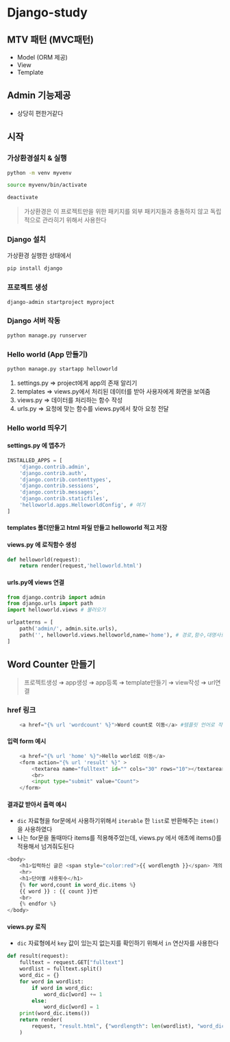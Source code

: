 # Django-study

## MTV 패턴 (MVC패턴)

- Model (ORM 제공)
- View
- Template

## Admin 기능제공

- 상당히 편한거같다

## 시작

### 가상환경설치 & 실행

```bash
python -m venv myvenv
```

```bash
source myvenv/bin/activate
```

```bash
deactivate
```

> 가상환경은 이 프로젝트만을 위한 패키지를 외부 패키지들과 충돌하지 않고 독립적으로 관라히기 위해서 사용한다

### Django 설치

가상환경 실행한 상태에서

```bash
pip install django
```

### 프로젝트 생성

```bash
django-admin startproject myproject
```

### Django 서버 작동

```bash
python manage.py runserver
```

### Hello world (App 만들기)

```bash
python manage.py startapp helloworld
```

1. settings.py ⇒ project에게 app의 존재 알리기
2. templates ⇒ views.py에서 처리된 데이터를 받아 사용자에게 화면을 보여줌
3. views.py ⇒ 데이터를 처리하는 함수 작성
4. urls.py ⇒ 요청에 맞는 함수를 views.py에서 찾아 요청 전달

### Hello world 띄우기

#### settings.py 에 앱추가

```python
INSTALLED_APPS = [
    'django.contrib.admin',
    'django.contrib.auth',
    'django.contrib.contenttypes',
    'django.contrib.sessions',
    'django.contrib.messages',
    'django.contrib.staticfiles',
    'helloworld.apps.HelloworldConfig', # 여기
]
```

#### templates 폴더만들고 html 파일 만들고 helloworld 적고 저장

#### views.py 에 로직함수 생성

```python
def helloworld(request):
    return render(request,'helloworld.html')
```

#### urls.py에 views 연결

```python
from django.contrib import admin
from django.urls import path
import helloworld.views # 불러오기

urlpatterns = [
    path('admin/', admin.site.urls),
    path('', helloworld.views.helloworld,name='home'), # 경로,함수,대명사로 쓸 이름
]

```

## Word Counter 만들기

> 프로젝트생성 ➔ app생성 ➔ app등록 ➔ template만들기 ➔ view작성 ➔ url연결

### href 링크

```python
    <a href="{% url 'wordcount' %}">Word count로 이동</a> #템플릿 언어로 작성해주어야 우리가 사용했던 name= 을 사용할 수 있음
```

#### 입력 form 예시

```python
    <a href="{% url 'home' %}">Hello world로 이동</a>
    <form action="{% url 'result' %}" >
        <textarea name="fulltext" id="" cols="30" rows="10"></textarea>
        <br>
        <input type="submit" value="Count">
    </form>
```

#### 결과값 받아서 출력 예시

- `dic` 자료형을 for문에서 사용하기위해서 `iterable` 한 `list`로 반환해주는 `item()` 을 사용하였다
- 나는 for문을 돌때마다 items를 적용해주었는데, views.py 에서 애초에 items()를 적용해서 넘겨줘도된다

```python
<body>
    <h1>입력하신 글은 <span style="color:red">{{ wordlength }}</span> 개의 단어로 이루어져있습니다!</h1>
    <hr>
    <h1>단어별 사용횟수</h1>
    {% for word,count in word_dic.items %}
    {{ word }} : {{ count }}번
    <br>
    {% endfor %}
</body>
```

#### views.py 로직

- `dic` 자료형에서 `key` 값이 있는지 없는지를 확인하기 위해서 `in` 연산자를 사용한다

```python
def result(request):
    fulltext = request.GET["fulltext"]
    wordlist = fulltext.split()
    word_dic = {}
    for word in wordlist:
        if word in word_dic:
            word_dic[word] += 1
        else:
            word_dic[word] = 1
    print(word_dic.items())
    return render(
        request, "result.html", {"wordlength": len(wordlist), "word_dic": word_dic}
    )
```
